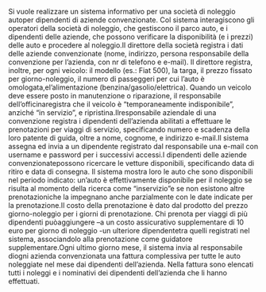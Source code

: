 Si  vuole  realizzare  un  sistema  informativo  per  una  società  di  noleggio  autoper  dipendenti  di aziende  convenzionate. Col  sistema interagiscono  gli  operatori  della  società  di  noleggio,  che gestiscono  il  parco  auto,  e  i dipendenti  delle  aziende,  che  possono  verificare  la  disponibilità  (e  i prezzi) delle auto e procedere al noleggio.Il  direttore  della  società  registra  i  dati  delle  aziende convenzionate  (nome,  indirizzo,  persona responsabile  della  convenzione  per  l’azienda,  con  nr  di  telefono  e  e-mail). Il  direttore  registra, inoltre, per ogni veicolo: il modello (es.: Fiat 500), la targa, il prezzo fissato per giorno-noleggio, il numero  di passeggeri  per  cui  l’auto  è  omologata,el’alimentazione  (benzina/gasolio/elettrica). Quando un veicolo deve essere posto in manutenzione o riparazione, il responsabile dell’officinaregistra che il veicolo è “temporaneamente indisponibile”, anziché “in servizio”, e ripristina.Ilresponsabile aziendale di una convenzione registra i dipendenti dell’azienda abilitati a effettuare le prenotazioni per viaggi di servizio, specificando numero e scadenza della loro patente di guida, oltre a nome, cognome, e indirizzo e-mail.Il sistema assegna ed invia a un dipendente registrato dal responsabile una e-mail con username e password per i successivi accessi.I dipendenti delle aziende convenzionatepossono ricercare le vetture disponibili, specificando data di ritiro e data di consegna. Il sistema mostra loro le auto che sono disponibili nel periodo indicato: un’auto  è  effettivamente  disponibile  per  il  noleggio  se  risulta  al  momento  della  ricerca  come “inservizio”e  se  non  esistono  altre  prenotazioniche  la  impegnano  anche  parzialmente  con  le  date indicate  per  la  prenotazione.Il  costo  della  prenotazione  è  dato  dal  prodotto  del  prezzo  giorno-noleggio per i giorni di prenotazione. Chi prenota per viaggi di più dipendenti puòaggiungere –a un costo assicurativo supplementare di 10 euro per giorno di noleggio -un ulteriore dipendentetra quelli registrati nel sistema, associandolo alla prenotazione come guidatore supplementare.Ogni ultimo giorno mese, il sistema invia al responsabile diogni azienda convenzionata una fattura complessiva  per  tutte  le  auto  noleggiate  nel  mese  dai  dipendenti  dell’azienda. Nella  fattura  sono elencati tutti i noleggi e i nominativi dei dipendenti dell’azienda che li hanno effettuati.